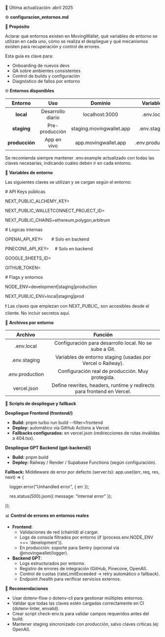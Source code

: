 ﻿📅 Última actualización: abril 2025




⚙️ **configuracion\_entornos.md**



🎯 **Propósito**

Aclarar qué entornos existen en MovingWallet, qué variables de entorno se utilizan en cada uno, cómo se realiza el despliegue y qué mecanismos existen para recuperación y control de errores.

Esta guía es clave para:

- Onboarding de nuevos devs
- QA sobre ambientes consistentes
- Control de builds y configuración
- Diagnóstico de fallos por entorno



🌐 **Entornos disponibles**

|**Entorno**|**Uso**|**Dominio**|**Variables**|
| :-: | :-: | :-: | :-: |
|**local**|Desarrollo diario|localhost:3000|.env.local|
|**staging**|Pre-producción|staging.movingwallet.app|.env.staging|
|**producción**|App en vivo|app.movingwallet.app|.env.production|

Se recomienda siempre mantener .env.example actualizado con todas las claves necesarias, indicando cuáles deben ir en cada entorno.



🔐 **Variables de entorno**

Las siguientes claves se utilizan y se cargan según el entorno:

\# API Keys públicas

NEXT\_PUBLIC\_ALCHEMY\_KEY=

NEXT\_PUBLIC\_WALLETCONNECT\_PROJECT\_ID=

NEXT\_PUBLIC\_CHAINS=ethereum,polygon,arbitrum

\# Lógicas internas

OPENAI\_API\_KEY=       # Solo en backend

PINECONE\_API\_KEY=     # Solo en backend

GOOGLE\_SHEETS\_ID=

GITHUB\_TOKEN=

\# Flags y entornos

NODE\_ENV=development|staging|production

NEXT\_PUBLIC\_ENV=local|staging|prod

❗ Las claves que empiezan con NEXT\_PUBLIC\_ son accesibles desde el cliente. No incluir secretos aquí.



🧪 **Archivos por entorno**

|**Archivo**|**Función**|
| :-: | :-: |
|.env.local|Configuración para desarrollo local. No se sube a Git.|
|.env.staging|Variables de entorno staging (usadas por Vercel o Railway).|
|.env.production|Configuración real de producción. Muy protegida.|
|vercel.json|Define rewrites, headers, runtime y redirects para frontend en Vercel.|



🚀 **Scripts de despliegue y fallback**

**Despliegue Frontend (frontend/)**

- **Build:** pnpm turbo run build --filter=frontend
- **Deploy:** automático via GitHub Actions a Vercel.
- **Fallbacks configurados:** en vercel.json (redirecciones de rutas inválidas a 404.tsx).

**Despliegue GPT Backend (gpt-backend/)**

- **Build:** pnpm build
- **Deploy:** Railway / Render / Supabase Functions (según configuración).

**Fallback:** Middleware de error por defecto (server.ts): app.use((err, req, res, next) => {

`  `logger.error("Unhandled error", { err });

`  `res.status(500).json({ message: "Internal error" });

});




📊 **Control de errores en entornos reales**

- **Frontend**:
  - Validaciones de red (chainId) al cargar.
  - Logs de consola filtrados por entorno (if (process.env.NODE\_ENV === 'development')).
  - En producción: soporte para Sentry (opcional vía @movingwallet/logger).
- **Backend GPT**:
  - Logs estructurados por entorno.
  - Registro de errores de integración (GitHub, Pinecone, OpenAI).
  - Control de cuotas (rateLimitExceeded → retry automático o fallback).
  - Endpoint /health para verificar servicios externos.



🔁 **Recomendaciones**

- Usar dotenv-flow o dotenv-cli para gestionar múltiples entornos.
- Validar que todas las claves estén cargadas correctamente en CI (dotenv-linter, envalid).
- Crear script check-env.ts para validar campos requeridos antes del build.
- Mantener staging sincronizado con producción, salvo claves críticas (ej: OpenAI).





